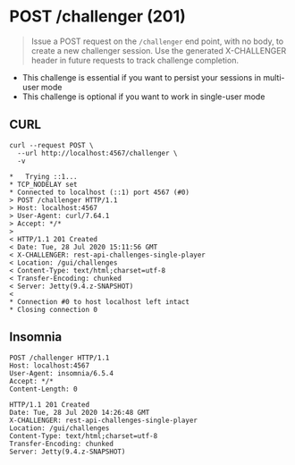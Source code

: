 # POST /challenger (201)

> Issue a POST request on the `/challenger` end point, with no body, to create a new challenger session. Use the generated X-CHALLENGER header in future requests to track challenge completion.

- This challenge is essential if you want to persist your sessions in multi-user mode
- This challenge is optional if you want to work in single-user mode

## CURL

~~~~~~~~
curl --request POST \
  --url http://localhost:4567/challenger \
  -v
~~~~~~~~

~~~~~~~~
*   Trying ::1...
* TCP_NODELAY set
* Connected to localhost (::1) port 4567 (#0)
> POST /challenger HTTP/1.1
> Host: localhost:4567
> User-Agent: curl/7.64.1
> Accept: */*
> 
< HTTP/1.1 201 Created
< Date: Tue, 28 Jul 2020 15:11:56 GMT
< X-CHALLENGER: rest-api-challenges-single-player
< Location: /gui/challenges
< Content-Type: text/html;charset=utf-8
< Transfer-Encoding: chunked
< Server: Jetty(9.4.z-SNAPSHOT)
< 
* Connection #0 to host localhost left intact
* Closing connection 0
~~~~~~~~

## Insomnia

~~~~~~~~
POST /challenger HTTP/1.1
Host: localhost:4567
User-Agent: insomnia/6.5.4
Accept: */*
Content-Length: 0
~~~~~~~~


~~~~~~~~
HTTP/1.1 201 Created
Date: Tue, 28 Jul 2020 14:26:48 GMT
X-CHALLENGER: rest-api-challenges-single-player
Location: /gui/challenges
Content-Type: text/html;charset=utf-8
Transfer-Encoding: chunked
Server: Jetty(9.4.z-SNAPSHOT)
~~~~~~~~